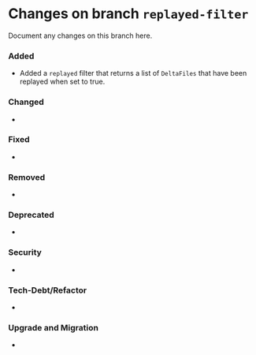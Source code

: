 # Changes on branch `replayed-filter`
Document any changes on this branch here.
### Added
- Added a `replayed` filter that returns a list of `DeltaFiles` that have been replayed when set to true.

### Changed
- 

### Fixed
- 

### Removed
- 

### Deprecated
- 

### Security
- 

### Tech-Debt/Refactor
- 

### Upgrade and Migration
- 
